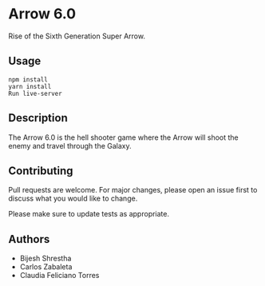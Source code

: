 # Arrow 6.0

Rise of the Sixth Generation Super Arrow.

## Usage

```
npm install
yarn install
Run live-server
```

## Description

The Arrow 6.0 is the hell shooter game where the Arrow will shoot the enemy and travel through the Galaxy.

## Contributing

Pull requests are welcome. For major changes, please open an issue first to discuss what you would like to change.

Please make sure to update tests as appropriate.

## Authors

- Bijesh Shrestha
- Carlos Zabaleta
- Claudia Feliciano Torres
